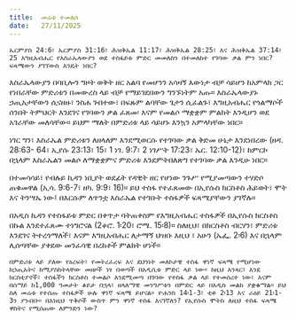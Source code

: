 ```yaml
---
title:  መሬቱ ተመለሰ
date:   27/11/2025
---
```


`ኤርምያስ 24:6፣ ኤርምያስ 31:16፣ ሕዝቅኤል 11:17፣ ሕዝቅኤል 28:25፣ እና ሕዝቅኤል 37:14፣ 25 እግዚአብሔር የእስራኤላውያን ወደ ተስፋይቱ ምድር መመለስን በተመለከተ የገባው ቃል ምን ነበር? ፍጻሜውን ያገኘውስ እንዴት ነበር?`

እስራኤላውያን በባቢሎን ግዞት ወቅት ዘር አልባ የመሆንን አሳዛኝ እውነታ ብቻ ሳይሆን ከአምላክ ጋር የነበራቸው ምድሪቱን በመውረስ ላይ ብቻ የማይገደበውን ግንኙነትም አጡ። እስራኤላውያኑ ኃጢአታቸውን ሲናዘዙ፣ ንስሐ ገብተው፣ በፍጹም ልባቸው ጌታን ሲፈልጉ፣ እግዚአብሔር የጎልማሶች ሰንበት ትምህርት እንደገና የገባውን ቃል ፈጸመ፡ እናም የመልሶ ማቋቋም ምልክት እንዲሆን ወደ አገራቸው መለሳቸው። ይህም ማለት በምድሪቱ ላይ ሳይሆኑ እንኳን አምላካቸው ነበር።

ነገር ግን፣ እስራኤል ምድሪቱን ለዘላለም እንደሚወርሱ የተገባው ቃል ቅድመ ሁኔታ እንደነበረው (ዘዳ. 28:63- 64፣ ኢያሱ 23:13፣ 15፣ 1 ነገ. 9:7፣ 2 ነገሥት 17:23፣ ኤር. 12:10-12)፣ ከምርኮ በኋላም እስራኤልን መልሶ ለማቋቋምና ምድሪቱ እንደምትበለጽግ የተገባው ቃል እንዲሁ ነበር።

በተመሳሳይ፣ የብሉይ ኪዳን ነቢያት ወደፊት የዳዊት ዘር የሆነው ንጉሥ የሚያመጣውን ተሃድሶ ጠቁመዋል (ኢሳ. 9:6-7፣ ዘካ. 9:9፣ 16)። ይህ ተስፋ የተፈጸመው በኢየሱስ ክርስቶስ ሕይወት፣ ሞት እና ትንሣኤ ነው፤ በእርሱም ለጥንቷ እስራኤል የተገቡት ተስፋዎች ፍጻሜያቸውን ያገኛሉ።

በአዲስ ኪዳን የተስፋይቱ ምድር በቀጥታ ባትጠቀስም የእግዚአብሔር ተስፋዎች በኢየሱስ ክርስቶስ በኩል እንደተፈጸሙ ተነግሮናል (2ቆሮ. 1፡20፣ ሮሜ. 15፡8)። ስለዚህ፣ በክርስቶስ ብርሃን፣ ምድሪቱ እንደገና ትተረጎማለች፣ እናም እግዚአብሔር ለታማኝ ህዝቡ እዚህ ፣ አሁን (ኤፌ. 2፡6) እና በኋላም ሊሰጣቸው ያቀደው መንፈሳዊ በረከቶች ምልክት ሆነች።

`በምድሪቱ ላይ ያለው የዕረፍት፣ የመትረፈረፍ እና ደህንነት መለኮታዊ ተስፋ ዋነኛ ፍጻሜ የሚሆነው ከኃጢአትና ከሚያስከትላቸው መዘዞች ነፃ በወጣች በአዲሲቱ ምድር ላይ ነው። ከዚህ አንጻር፣ እንደ ክርስቲያኖች፣ ተስፋችን ክርስቶስ ተመልሶ እንደሚመጣ በገባው የተስፋ ቃል ላይ የተመሰረተ ነው፣ እናም በሰማይ ከ1,000 ዓመታት ቆይታ በኋላ፣ ዘላለማዊ መንግሥቱን በምድር ላይ በአዲስ መልክ ያቋቁማል። ይህ ስለ መሬቱ የተሰጡ ተስፋዎች ሁሉ ዋነኛ ፍጻሜ ይሆናል። ዮሐንስ 14፡1-3፣ ቲቶ 2፡13 እና ራዕይ 21፡1-3ን ያንብቡ። በእነዚህ ጥቅሶች ውስጥ ምን ዋነኛ ተስፋ እናገኛለን? የኢየሱስ ሞትስ ለዚህ ተስፋ ፍጻሜ ዋስትና የሚሰጠው ለምንድን ነው?`